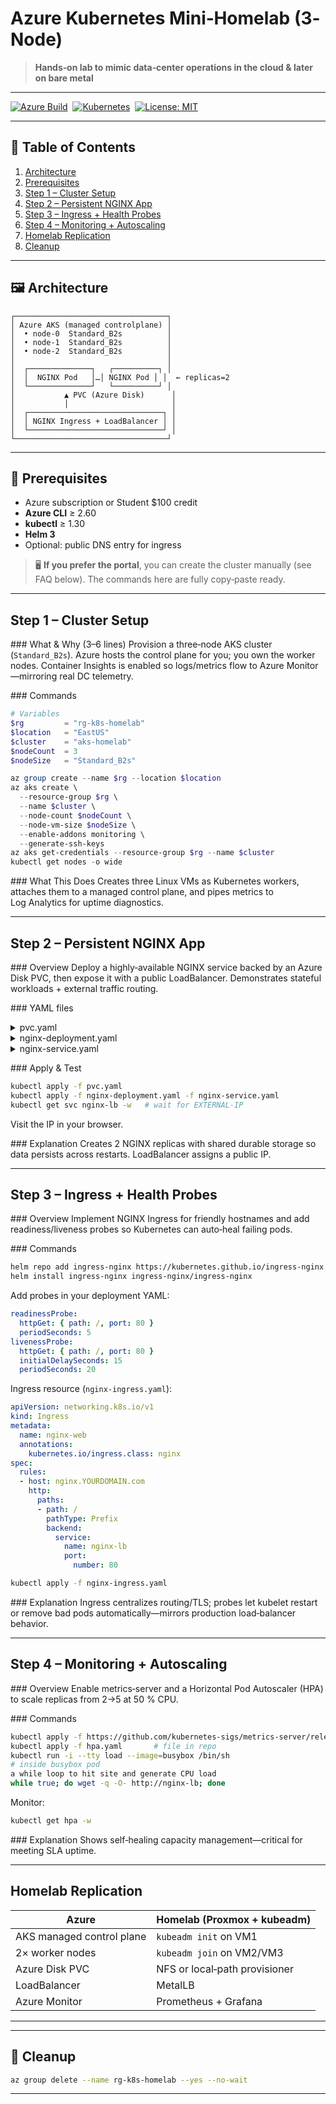 # Azure Kubernetes Mini‑Homelab (3‑Node)

> **Hands‑on lab to mimic data‑center operations in the cloud & later on bare metal**
>

---

[![Azure Build](https://img.shields.io/badge/Azure-AKS-blue?logo=azure-kubernetes-service\&logoColor=white)](https://azure.microsoft.com/)  [![Kubernetes](https://img.shields.io/badge/K8s-1.30-blue?logo=kubernetes)](https://kubernetes.io/)  [![License: MIT](https://img.shields.io/badge/License-MIT-green.svg)](LICENSE)

---

## 📜 Table of Contents

1. [Architecture](#architecture)
2. [Prerequisites](#prerequisites)
3. [Step 1 – Cluster Setup](#step-1--cluster-setup)
4. [Step 2 – Persistent NGINX App](#step-2--persistent-nginx-app)
5. [Step 3 – Ingress + Health Probes](#step-3--ingress--health-probes)
6. [Step 4 – Monitoring + Autoscaling](#step-4--monitoring--autoscaling)
7. [Homelab Replication](#homelab-replication)
8. [Cleanup](#cleanup)

---

## 🖼 Architecture

```
┌──────────────────────────────────┐
│ Azure AKS (managed controlplane) │
│  • node-0  Standard_B2s          │
│  • node-1  Standard_B2s          │
│  • node-2  Standard_B2s          │
│                                  │
│  ┌──────────────┐   ┌──────────┐ │
│  │  NGINX Pod   │…│ NGINX Pod │ │  ← replicas=2
│  └──────────────┘   └──────────┘ │
│           ▲ PVC (Azure Disk)      │
│           │                       │
│  ┌──────────────────────────────┐ │
│  │ NGINX Ingress + LoadBalancer │ │
│  └──────────────────────────────┘ │
└──────────────────────────────────┘
```

---

## 🔑 Prerequisites

* Azure subscription or Student \$100 credit
* **Azure CLI** ≥ 2.60
* **kubectl** ≥ 1.30
* **Helm 3**
* Optional: public DNS entry for ingress

> 🖥 **If you prefer the portal**, you can create the cluster manually (see FAQ below). The commands here are fully copy‑paste ready.

---

## Step 1 – Cluster Setup

\### What & Why (3–6 lines)
Provision a three‑node AKS cluster (`Standard_B2s`). Azure hosts the control plane for you; you own the worker nodes. Container Insights is enabled so logs/metrics flow to Azure Monitor—mirroring real DC telemetry.

\### Commands

```powershell
# Variables
$rg         = "rg-k8s-homelab"
$location   = "EastUS"
$cluster    = "aks-homelab"
$nodeCount  = 3
$nodeSize   = "Standard_B2s"

az group create --name $rg --location $location
az aks create \
  --resource-group $rg \
  --name $cluster \
  --node-count $nodeCount \
  --node-vm-size $nodeSize \
  --enable-addons monitoring \
  --generate-ssh-keys
az aks get-credentials --resource-group $rg --name $cluster
kubectl get nodes -o wide
```

\### What This Does
Creates three Linux VMs as Kubernetes workers, attaches them to a managed control plane, and pipes metrics to Log Analytics for uptime diagnostics.

---

## Step 2 – Persistent NGINX App

\### Overview
Deploy a highly‑available NGINX service backed by an Azure Disk PVC, then expose it with a public LoadBalancer. Demonstrates stateful workloads + external traffic routing.

\### YAML files

<details>
<summary>pvc.yaml</summary>

```yaml
apiVersion: v1
kind: PersistentVolumeClaim
metadata:
  name: nginx-disk
spec:
  accessModes: [ReadWriteOnce]
  storageClassName: managed-premium
  resources:
    requests:
      storage: 2Gi
```

</details>

<details>
<summary>nginx-deployment.yaml</summary>

```yaml
apiVersion: apps/v1
kind: Deployment
metadata: { name: nginx-app }
spec:
  replicas: 2
  selector: { matchLabels: { app: nginx } }
  template:
    metadata: { labels: { app: nginx } }
    spec:
      containers:
      - name: nginx
        image: nginx:latest
        volumeMounts:
        - mountPath: /usr/share/nginx/html
          name: web
      volumes:
      - name: web
        persistentVolumeClaim:
          claimName: nginx-disk
```

</details>

<details>
<summary>nginx-service.yaml</summary>

```yaml
apiVersion: v1
kind: Service
metadata: { name: nginx-lb }
spec:
  type: LoadBalancer
  selector: { app: nginx }
  ports: [ { port: 80 } ]
```

</details>

\### Apply & Test

```bash
kubectl apply -f pvc.yaml
kubectl apply -f nginx-deployment.yaml -f nginx-service.yaml
kubectl get svc nginx-lb -w   # wait for EXTERNAL-IP
```

Visit the IP in your browser.

\### Explanation
Creates 2 NGINX replicas with shared durable storage so data persists across restarts. LoadBalancer assigns a public IP.

---

## Step 3 – Ingress + Health Probes

\### Overview
Implement NGINX Ingress for friendly hostnames and add readiness/liveness probes so Kubernetes can auto‑heal failing pods.

\### Commands

```bash
helm repo add ingress-nginx https://kubernetes.github.io/ingress-nginx
helm install ingress-nginx ingress-nginx/ingress-nginx
```

Add probes in your deployment YAML:

```yaml
readinessProbe:
  httpGet: { path: /, port: 80 }
  periodSeconds: 5
livenessProbe:
  httpGet: { path: /, port: 80 }
  initialDelaySeconds: 15
  periodSeconds: 20
```

Ingress resource (`nginx-ingress.yaml`):

```yaml
apiVersion: networking.k8s.io/v1
kind: Ingress
metadata:
  name: nginx-web
  annotations:
    kubernetes.io/ingress.class: nginx
spec:
  rules:
  - host: nginx.YOURDOMAIN.com
    http:
      paths:
      - path: /
        pathType: Prefix
        backend:
          service:
            name: nginx-lb
            port:
              number: 80
```

```bash
kubectl apply -f nginx-ingress.yaml
```

\### Explanation
Ingress centralizes routing/TLS; probes let kubelet restart or remove bad pods automatically—mirrors production load‑balancer behavior.

---

## Step 4 – Monitoring + Autoscaling

\### Overview
Enable metrics‑server and a Horizontal Pod Autoscaler (HPA) to scale replicas from 2→5 at 50 % CPU.

\### Commands

```bash
kubectl apply -f https://github.com/kubernetes-sigs/metrics-server/releases/latest/download/components.yaml
kubectl apply -f hpa.yaml       # file in repo
kubectl run -i --tty load --image=busybox /bin/sh
# inside busybox pod
a while loop to hit site and generate CPU load
while true; do wget -q -O- http://nginx-lb; done
```

Monitor:

```bash
kubectl get hpa -w
```

\### Explanation
Shows self‑healing capacity management—critical for meeting SLA uptime.

---

## Homelab Replication

| Azure                     | Homelab (Proxmox + kubeadm)   |
| ------------------------- | ----------------------------- |
| AKS managed control plane | `kubeadm init` on VM1         |
| 2× worker nodes           | `kubeadm join` on VM2/VM3     |
| Azure Disk PVC            | NFS or local‑path provisioner |
| LoadBalancer              | MetalLB                       |
| Azure Monitor             | Prometheus + Grafana          |

---
---

## 🧹 Cleanup

```bash
az group delete --name rg-k8s-homelab --yes --no-wait
```

---

